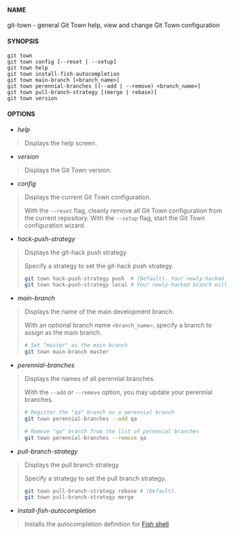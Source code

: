 #### NAME

git-town - general Git Town help, view and change Git Town configuration


#### SYNOPSIS

```
git town
git town config [--reset | --setup]
git town help
git town install-fish-autocompletion
git town main-branch [<branch_name>]
git town perennial-branches [(--add | --remove) <branch_name>]
git town pull-branch-strategy [(merge | rebase)]
git town version
```


#### OPTIONS

* *help*
> Displays the help screen.

* *version*
> Displays the Git Town version.

* *config*
> Displays the current Git Town configuration.
>
> With the `--reset` flag, cleanly remove all Git Town configuration from the current repository.
> With the `--setup` flag, start the Git Town configuration wizard.

* *hack-push-strategy*
> Displays the git-hack push strategy
>
> Specify a strategy to set the git-hack push strategy.
> ```bash
> git town hack-push-strategy push  # (Default). Your newly-hacked branch will be pushed upon creation.
> git town hack-push-strategy local # Your newly-hacked branch will not be pushed upon creation.
> ```

* *main-branch*
> Displays the name of the main development branch.
>
> With an optional branch name `<branch_name>`, specify a branch to assign as the main branch.
> ```bash
> # Set "master" as the main branch
> git town main-branch master
> ```

* *perennial-branches*
> Displays the names of all perennial branches.
>
> With the `--add` or `--remove` option, you may update your perennial branches.
> ```bash
> # Register the "qa" branch as a perennial branch
> git town perennial-branches --add qa
>
> # Remove "qa" branch from the list of perennial branches
> git town perennial-branches --remove qa
> ```

* *pull-branch-strategy*
> Displays the pull branch strategy
>
> Specify a strategy to set the pull branch strategy.
> ```bash
> git town pull-branch-strategy rebase # (Default).
> git town pull-branch-strategy merge
> ```

* *install-fish-autocompletion*
> Installs the autocompletion definition for [Fish shell](http://fishshell.com)

